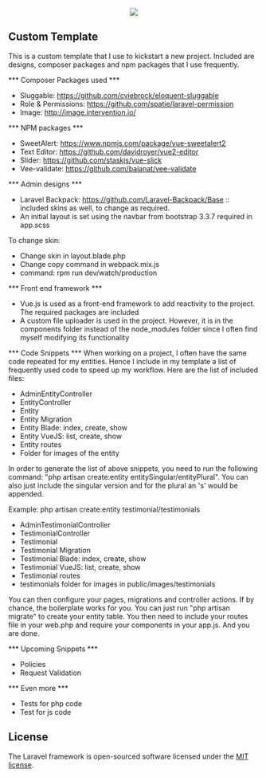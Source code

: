 <p align="center"><img src="https://laravel.com/assets/img/components/logo-laravel.svg"></p>

## Custom Template
This is a custom template that I use to kickstart a new project. Included are designs, composer packages and npm packages that I use frequently.

*** Composer Packages used ***
- Sluggable: https://github.com/cviebrock/eloquent-sluggable
- Role & Permissions: https://github.com/spatie/laravel-permission
- Image: http://image.intervention.io/

*** NPM packages ***
- SweetAlert: https://www.npmjs.com/package/vue-sweetalert2
- Text Editor: https://github.com/davidroyer/vue2-editor
- Slider: https://github.com/staskjs/vue-slick
- Vee-validate: https://github.com/baianat/vee-validate

*** Admin designs ***
- Laravel Backpack: https://github.com/Laravel-Backpack/Base :: included skins as well, to change as required.
- An initial layout is set using the navbar from bootstrap 3.3.7 required in app.scss

To change skin: 
- Change skin in layout.blade.php
- Change copy command in webpack.mix.js
- command: rpm run dev/watch/production

*** Front end framework ***
- Vue.js is used as a front-end framework to add reactivity to the project. The required packages are included
- A custom file uploader is used in the project. However, it is in the components folder instead of the node_modules folder since I often find myself modifying its functionality


*** Code Snippets ***
When working on a project, I often have the same code repeated for my entities. Hence I include in my template a list of frequently used code to speed up my workflow. Here are the list of included files:
- AdminEntityController
- EntityController
- Entity
- Entity Migration
- Entity Blade: index, create, show
- Entity VueJS: list, create, show
- Entity routes
- Folder for images of the entity

In order to generate the list of above snippets, you need to run the following command: "php artisan create:entity entitySingular/entityPlural". You can also just include the singular version and for the plural an 's' would be appended.

Example: php artisan create:entity testimonial/testimonials
- AdminTestimonialController
- TestimonialController
- Testimonial
- Testimonial Migration
- Testimonial Blade: index, create, show
- Testimonial VueJS: list, create, show
- Testimonial routes
- testimonials folder for images in public/images/testimonials

You can then configure your pages, migrations and controller actions. If by chance, the boilerplate works for you. You can just run "php artisan migrate" to create your entity table. You then need to include your routes file in your web.php and require your components in your app.js. And you are done.

*** Upcoming Snippets ***
- Policies
- Request Validation

*** Even more ***
- Tests for php code
- Test for js code

## License

The Laravel framework is open-sourced software licensed under the [MIT license](https://opensource.org/licenses/MIT).
